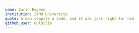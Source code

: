```yaml
---
name: Gurin Evgeny
institution: ITMO University
quote: A man compile a code, and it was just right for him
github_user: GulDilin
---
```

